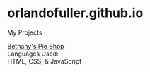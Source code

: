 # orlandofuller.github.io

My Projects

<a href="bethanys_pie_shop/">Bethany's Pie Shop</a> <br>
Languages Used: <br>
HTML, CSS, & JavaScript
